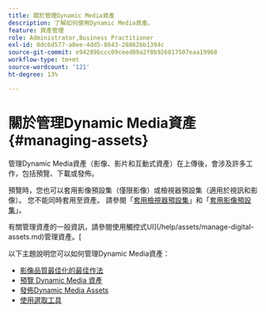 ```yaml
---
title: 關於管理Dynamic Media資產
description: 了解如何使用Dynamic Media資產。
feature: 資產管理
role: Administrator,Business Practitioner
exl-id: 0dc6d577-a8ee-4dd5-8643-28862bb1394c
source-git-commit: e94289bccc09ceed89a2f8b926817507eaa19968
workflow-type: tm+mt
source-wordcount: '121'
ht-degree: 13%

---
```


# 關於管理Dynamic Media資產{#managing-assets}

管理Dynamic Media資產（影像、影片和互動式資產）在上傳後，會涉及許多工作，包括預覽、下載或發佈。

預覽時，您也可以套用影像預設集（僅限影像）或檢視器預設集（適用於視訊和影像）。 您不能同時套用至資產。 請參閱「[套用檢視器預設集](viewer-presets.md)」和「[套用影像預設集](image-presets.md)」。

有關管理資產的一般資訊，請參閱使用觸控式UI](/help/assets/manage-digital-assets.md)管理資產。[

以下主題說明您可以如何管理Dynamic Media資產：

* [影像品質最佳化的最佳作法](best-practices-for-optimizing-the-quality-of-your-images.md)
* [預覽 Dynamic Media 資產](previewing-assets.md)
* [發佈Dynamic Media Assets](publishing-dynamicmedia-assets.md)
* [使用選取工具](working-with-selectors.md)

